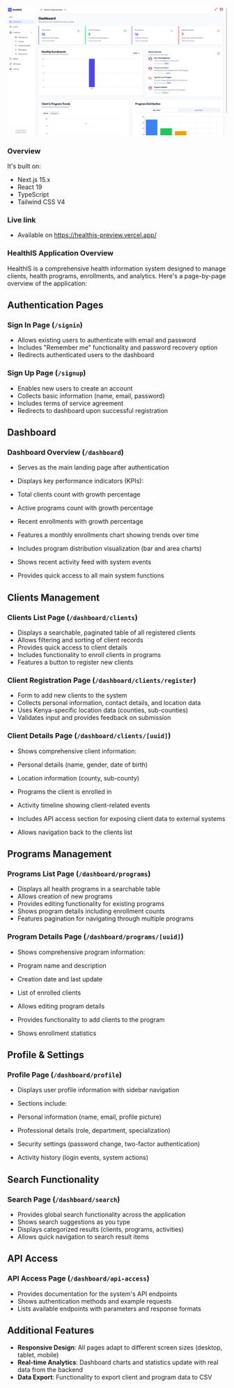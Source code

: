 ![HealthIS Overview](./banner.png)

### Overview

It's built on:

- Next.js 15.x
- React 19
- TypeScript
- Tailwind CSS V4


### Live link
- Available on https://healthis-preview.vercel.app/

### HealthIS Application Overview

HealthIS is a comprehensive health information system designed to manage clients, health programs, enrollments, and analytics. Here's a page-by-page overview of the application:

## Authentication Pages

### Sign In Page (`/signin`)

- Allows existing users to authenticate with email and password
- Includes "Remember me" functionality and password recovery option
- Redirects authenticated users to the dashboard


### Sign Up Page (`/signup`)

- Enables new users to create an account
- Collects basic information (name, email, password)
- Includes terms of service agreement
- Redirects to dashboard upon successful registration


## Dashboard

### Dashboard Overview (`/dashboard`)

- Serves as the main landing page after authentication
- Displays key performance indicators (KPIs):

- Total clients count with growth percentage
- Active programs count with growth percentage
- Recent enrollments with growth percentage



- Features a monthly enrollments chart showing trends over time
- Includes program distribution visualization (bar and area charts)
- Shows recent activity feed with system events
- Provides quick access to all main system functions


## Clients Management

### Clients List Page (`/dashboard/clients`)

- Displays a searchable, paginated table of all registered clients
- Allows filtering and sorting of client records
- Provides quick access to client details
- Includes functionality to enroll clients in programs
- Features a button to register new clients


### Client Registration Page (`/dashboard/clients/register`)

- Form to add new clients to the system
- Collects personal information, contact details, and location data
- Uses Kenya-specific location data (counties, sub-counties)
- Validates input and provides feedback on submission


### Client Details Page (`/dashboard/clients/[uuid]`)

- Shows comprehensive client information:

- Personal details (name, gender, date of birth)
- Location information (county, sub-county)
- Programs the client is enrolled in
- Activity timeline showing client-related events



- Includes API access section for exposing client data to external systems
- Allows navigation back to the clients list


## Programs Management

### Programs List Page (`/dashboard/programs`)

- Displays all health programs in a searchable table
- Allows creation of new programs
- Provides editing functionality for existing programs
- Shows program details including enrollment counts
- Features pagination for navigating through multiple programs


### Program Details Page (`/dashboard/programs/[uuid]`)

- Shows comprehensive program information:

- Program name and description
- Creation date and last update
- List of enrolled clients



- Allows editing program details
- Provides functionality to add clients to the program
- Shows enrollment statistics


## Profile & Settings

### Profile Page (`/dashboard/profile`)

- Displays user profile information with sidebar navigation
- Sections include:

- Personal information (name, email, profile picture)
- Professional details (role, department, specialization)
- Security settings (password change, two-factor authentication)
- Activity history (login events, system actions)


## Search Functionality

### Search Page (`/dashboard/search`)

- Provides global search functionality across the application
- Shows search suggestions as you type
- Displays categorized results (clients, programs, activities)
- Allows quick navigation to search result items


## API Access

### API Access Page (`/dashboard/api-access`)

- Provides documentation for the system's API endpoints
- Shows authentication methods and example requests
- Lists available endpoints with parameters and response formats


## Additional Features

- **Responsive Design**: All pages adapt to different screen sizes (desktop, tablet, mobile)
- **Real-time Analytics**: Dashboard charts and statistics update with real data from the backend
- **Data Export**: Functionality to export client and program data to CSV
